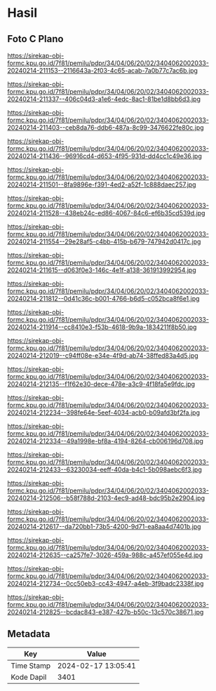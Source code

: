 # Hasil

## Foto C Plano

https://sirekap-obj-formc.kpu.go.id/7f81/pemilu/pdpr/34/04/06/20/02/3404062002033-20240214-211153--2116643a-2f03-4c65-acab-7a0b77c7ac6b.jpg

https://sirekap-obj-formc.kpu.go.id/7f81/pemilu/pdpr/34/04/06/20/02/3404062002033-20240214-211337--406c04d3-a1e6-4edc-8ac1-81be1d8bb6d3.jpg

https://sirekap-obj-formc.kpu.go.id/7f81/pemilu/pdpr/34/04/06/20/02/3404062002033-20240214-211403--ceb8da76-ddb6-487a-8c99-3476622fe80c.jpg

https://sirekap-obj-formc.kpu.go.id/7f81/pemilu/pdpr/34/04/06/20/02/3404062002033-20240214-211436--96916cd4-d653-4f95-931d-dd4cc1c49e36.jpg

https://sirekap-obj-formc.kpu.go.id/7f81/pemilu/pdpr/34/04/06/20/02/3404062002033-20240214-211501--8fa9896e-f391-4ed2-a52f-1c888daec257.jpg

https://sirekap-obj-formc.kpu.go.id/7f81/pemilu/pdpr/34/04/06/20/02/3404062002033-20240214-211528--438eb24c-ed86-4067-84c6-ef6b35cd539d.jpg

https://sirekap-obj-formc.kpu.go.id/7f81/pemilu/pdpr/34/04/06/20/02/3404062002033-20240214-211554--29e28af5-c4bb-415b-b679-747942d0417c.jpg

https://sirekap-obj-formc.kpu.go.id/7f81/pemilu/pdpr/34/04/06/20/02/3404062002033-20240214-211615--d063f0e3-146c-4e1f-a138-361913992954.jpg

https://sirekap-obj-formc.kpu.go.id/7f81/pemilu/pdpr/34/04/06/20/02/3404062002033-20240214-211812--0d41c36c-b001-4766-b6d5-c052bca8f6e1.jpg

https://sirekap-obj-formc.kpu.go.id/7f81/pemilu/pdpr/34/04/06/20/02/3404062002033-20240214-211914--cc8410e3-f53b-4618-9b9a-1834211f8b50.jpg

https://sirekap-obj-formc.kpu.go.id/7f81/pemilu/pdpr/34/04/06/20/02/3404062002033-20240214-212019--c94ff08e-e34e-4f9d-ab74-38ffed83a4d5.jpg

https://sirekap-obj-formc.kpu.go.id/7f81/pemilu/pdpr/34/04/06/20/02/3404062002033-20240214-212135--f1f62e30-dece-478e-a3c9-4f18fa5e9fdc.jpg

https://sirekap-obj-formc.kpu.go.id/7f81/pemilu/pdpr/34/04/06/20/02/3404062002033-20240214-212234--398fe64e-5eef-4034-acb0-b09afd3bf2fa.jpg

https://sirekap-obj-formc.kpu.go.id/7f81/pemilu/pdpr/34/04/06/20/02/3404062002033-20240214-212334--49a1998e-bf8a-4194-8264-cb006196d708.jpg

https://sirekap-obj-formc.kpu.go.id/7f81/pemilu/pdpr/34/04/06/20/02/3404062002033-20240214-212433--63230034-eeff-40da-b4c1-5b098aebc6f3.jpg

https://sirekap-obj-formc.kpu.go.id/7f81/pemilu/pdpr/34/04/06/20/02/3404062002033-20240214-212506--b58f788d-2103-4ec9-ad48-bdc95b2e2904.jpg

https://sirekap-obj-formc.kpu.go.id/7f81/pemilu/pdpr/34/04/06/20/02/3404062002033-20240214-212617--da720bb1-73b5-4200-9d71-ea8aa4d7401b.jpg

https://sirekap-obj-formc.kpu.go.id/7f81/pemilu/pdpr/34/04/06/20/02/3404062002033-20240214-212635--ca257fe7-3026-459a-988c-a457ef055e4d.jpg

https://sirekap-obj-formc.kpu.go.id/7f81/pemilu/pdpr/34/04/06/20/02/3404062002033-20240214-212734--0cc50eb3-cc43-4947-a4eb-3f9badc2338f.jpg

https://sirekap-obj-formc.kpu.go.id/7f81/pemilu/pdpr/34/04/06/20/02/3404062002033-20240214-212825--bcdac843-e387-427b-b50c-13c570c38671.jpg


## Metadata

| Key        | Value               |
| ---------- | ------------------- |
| Time Stamp | 2024-02-17 13:05:41 |
| Kode Dapil | 3401                |



